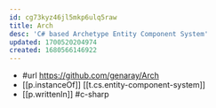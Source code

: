 ```yaml
---
id: cg73kyz46jl5mkp6ulq5raw
title: Arch
desc: 'C# based Archetype Entity Component System'
updated: 1700520204974
created: 1680566146922
---
```


- #url https://github.com/genaray/Arch
- [[p.instanceOf]] [[t.cs.entity-component-system]]
- [[p.writtenIn]] #c-sharp
